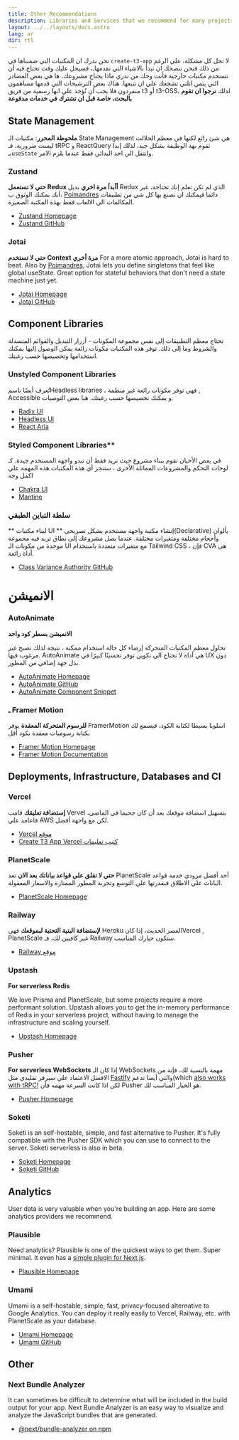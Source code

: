 ```yaml
---
title: Other Recommendations
description: Libraries and Services that we recommend for many projects
layout: ../../layouts/docs.astro
lang: ar
dir: rtl
---
```


نحن ندرك ان المكتبات التي ضمنناها في `create-t3-app` لا تحل كل مشكلة، علي الرغم من ذلك فنحن ننصحك ان تبدأ بالاشياء التي نقدمهاـ، فسيحل عليك وقت تحتاج فيه أن تستخدم مكتبات حارجية فأنت وحك من تدري ماذا يحتاج مشروعك، ها هي بعض المضادر التي ينمن انلتي تشجعك علي ان تتبعها.
هناك بعض الترشيحات التي قدمها مساهمون منفردون فلا يجب أن تُؤخذ علي انها رسمية من فريق t3 أو t3-OSS، لذلك **نرجوا ان تقوم بالبحث، خاصة قبل ان تشترك في خدمات مدفوعة**

## State Management
**ملحوظة المحرر**: مكتبات الـ State Management هي شئ رائع لكنها في معظم الحلالت ليست ضرورية، فـ tRPC و ReactQuery تقوم بهة الوظيفة بشكل جيد، لذلك إبدا  بـ`useState` وانتقل الي احد البدائي فقط عندما يلزم الامر.

### Zustand

**حتي لا تستعمل Redux أأبداََ مرة اخري**
بديل Redux الذي لم تكن تعلم إنك تحتاجة، غير أنك بمكنك الوثوق ب، [Poimandres](https://github.com/pmndrs) دائما فيمكنك ان تصنع بها كل شي من تطبيقات المكالمات الي الالعاب فقط بهذة المكتبة الصغيرة.


- [Zustand Homepage](https://zustand-demo.pmnd.rs/)
- [Zustand GitHub](https://github.com/pmndrs/zustand)

### Jotai

**حتي لا تستخدم Context مرة أخري**
For a more atomic approach, Jotai is hard to beat. Also by [Poimandres](https://github.com/pmndrs), Jotai lets you define singletons that feel like global useState. Great option for stateful behaviors that don't need a state machine just yet.

- [Jotai Homepage](https://jotai.org/)
- [Jotai GitHub](https://github.com/pmndrs/jotai)

## Component Libraries
تحتاج معظم التطبيقات إلى نفس مجموعة المكونات - أزرار التبديل والقوائم المنسدلة والشروط وما إلى ذلك. توفر هذه المكتبات مكونات رائعة يمكن الوصول إليها يمكنك استخدامها وتخصيصها حسب رغبتك.

### Unstyled Component Libraries
تُعرف أيضًا باسمHeadless libraries  ، فهي توفر مكونات رائعة غير منظمة , Accessible و يمكنك تخصيصها حسب رغبتك. هنا بعض التوصيات.
- [Radix UI](https://www.radix-ui.com/)
- [Headless UI](https://headlessui.com/)
- [React Aria](https://react-spectrum.adobe.com/react-aria/) 

### Styled Component Libraries**
في بعض الأحيان تقوم ببناء مشروع حيث تريد فقط أن تبدو واجهة المستخدم جيدة. كـ لوحات التحكم والمشروعات المماثلة الأخرى ، ستنجز أي هذة المكتبات  هذه المهمة علي اكمل وجة

- [Chakra UI](https://chakra-ui.com)
- [Mantine](https://mantine.dev)

### سلطة التباين الطبقي
** لبناء مكتبات UI **
إنشاء مكتبة واجهة مستخدم بشكل تصريحي(Declarative) بألوان وأحجام مختلفة ومتغيرات مختلفة. عندما يصل مشروعك إلى نطاق تريد فيه مجموعة موحدة من مكونات الـ UI مع متغيرات متعددة باستخدام Tailwind CSS ، فإن CVA هي أداة رائعة.

- [Class Variance Authority GitHub](https://github.com/joe-bell/cva)

# الانميشن

### AutoAnimate

**الانميشن بسطر كود واحد**

تحاول معظم المكتبات المتحركة إرضاء كل حالة استخدام ممكنة ، نتيجة لذلك تصبح غير مرغوب فيها. AutoAnimate هي أداة لا تحتاج الي تكوين توفر تحسينًا كبيرًا في UX دون بذل جهد إضافي من المطور.

- [AutoAnimate Homepage](https://auto-animate.formkit.com/)
- [AutoAnimate GitHub](https://github.com/formkit/auto-animate)
- [AutoAnimate Component Snippet](https://gist.github.com/hwkr/3fdea5d7f609b98c162e5325637cf3cb)

### ـ Framer Motion
**للرسوم المتحركة المعقدة**
يوفر FramerMotion اسلوبا بسيطا لكتابة الكود، فيسمع لك بكتابة رسوميات معقدة بكود أقل

- [Framer Motion Homepage](https://framer.com/motion)
- [Framer Motion Documentation](https://www.framer.com/docs/)

## Deployments, Infrastructure, Databases and CI

### Vercel

**إستضافة تعليقك**
قامت Vervel بتسهيل اسضافة موقعك بعد أن كان جحيما في الماضي، فاعامد علي AWS لكن مع واحهة أفضل.

- [Vercel موقع](https://vercel.com/)
- [Create T3 App Vercel كتيب تعليمات](/en/deployment/vercel)

### PlanetScale

**حتي لا تقلق علي قواعد بياناتك بعد الان**
تعد PlanetScale أحد أفضل مزودي خدمة قواعد البانات علي الاطلاق فبقدرتها علي التوسع وتجربة المطور الممتازة والاسعار المعقولة.

- [PlanetScale Homepage](https://planetscale.com/)

### Railway

**لإستضافة البنية التحتية لبموقعك**
فهي Heroku العصر الحديث، إذا كانVercel , PlanetScale غير كافيين لك، فـ Railway ستكون خيارك المناسب.

- [Railway موقع](https://railway.app/)

### Upstash

**For serverless Redis**

We love Prisma and PlanetScale, but some projects require a more performant solution. Upstash allows you to get the in-memory performance of Redis in your serverless project, without having to manage the infrastructure and scaling yourself.

- [Upstash Homepage](https://upstash.com/)

### Pusher

**For serverless WebSockets**
إذا كان الـ WebSockets مهمة بالنسبة لك، فإنة من الافضل الاعتماد علي سيرفر تقليدي مثل [Fastify](https://www.fastify.io/) والتي أيضا تدعم(which [also works with tRPC!](https://trpc.io/docs/v10/fastify) لكن اذا كانت السرعة مهمه فأن Pusher هو الخيار المناسب لك.
- [Pusher Homepage](https://pusher.com/)

### Soketi

Soketi is an self-hostable, simple, and fast alternative to Pusher. It's fully compatible with the Pusher SDK which you can use to connect to the server. Soketi serverless is also in beta.

- [Soketi Homepage](https://soketi.app)
- [Soketi GitHub](https://github.com/soketi/soketi)

## Analytics

User data is very valuable when you're building an app. Here are some analytics providers we recommend.

### Plausible

Need analytics? Plausible is one of the quickest ways to get them. Super minimal. It even has a [simple plugin for Next.js](https://plausible.io/docs/proxy/guides/nextjs).

- [Plausible Homepage](https://plausible.io/)

### Umami

Umami is a self-hostable, simple, fast, privacy-focused alternative to Google Analytics. You can deploy it really easily to Vercel, Railway, etc. with PlanetScale as your database.

- [Umami Homepage](https://umami.is/)
- [Umami GitHub](https://github.com/umami-software/umami)

## Other

### Next Bundle Analyzer

It can sometimes be difficult to determine what will be included in the build output for your app. Next Bundle Analyzer is an easy way to visualize and analyze the JavaScript bundles that are generated.

- [@next/bundle-analyzer on npm](https://www.npmjs.com/package/@next/bundle-analyzer)
